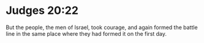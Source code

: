# Judges 20:22

But the people, the men of Israel, took courage, and again formed the battle line in the same place where they had formed it on the first day.
